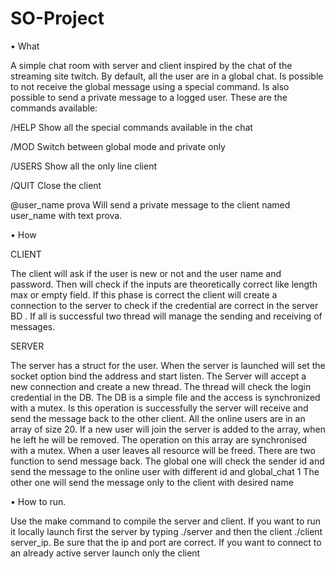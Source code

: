 # SO-Project
•  What 

A simple chat room with server and client inspired by the chat of the streaming site twitch. By default, all the user are in a global chat. Is possible to not receive the global message using a special command. Is also possible to send a private message to a logged user. 
These are the commands available: 

/HELP Show all the special commands available in the chat 

/MOD Switch between global mode and private only  

/USERS Show all the only line client 

/QUIT Close the client 

@user_name prova Will send a private message to the client named user_name with text prova. 

•  How 

CLIENT

The client will ask if the user is new or not and the user name and password. Then will check if the inputs are theoretically correct like length max or empty field. If this phase is correct the client will create a connection to the server to check if the credential are correct in the server 
BD
. If all is successful two thread will manage the sending and receiving of messages.

SERVER

The server has a struct for the user.
 When the server is launched will set the socket option bind the address and start listen. The Server will accept a new connection and create a new thread. The thread will check the login credential in the DB. The DB is a simple file and the access is synchronized with a mutex. Is this operation is successfully the server will receive and send the message back to the other client. All the online users are in an array of size 20. If a new user will join the server is added to the array, when he left he will be removed. The operation on this array are synchronised with a mutex. 
When a user leaves all resource will be freed. There are two function to send message back. The global one will check the sender id and send the message to the online user with different id and global_chat 1 The other one will send the message only to the client with desired name

•  How to run.

Use the make command to compile the server and client.
If you want to run it locally launch first the server by typing ./server and then the client ./client server_ip.
Be sure that the ip and port are correct. If you want to connect to an already active server launch only the client


